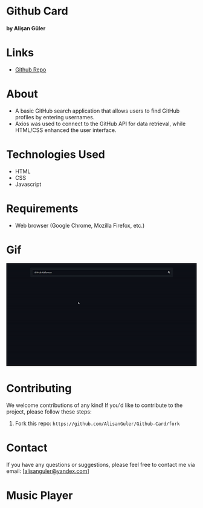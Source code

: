 # Github Card #

#### by Alişan Güler


# Links

- [Github Repo](https://github.com/AlisanGuler/Github-Card)

# About

- A basic GitHub search application that allows users to find GitHub profiles by entering usernames.
- Axios was used to connect to the GitHub API for data retrieval, while HTML/CSS enhanced the user interface.

# Technologies Used

- HTML
- CSS
- Javascript

# Requirements

- Web browser (Google Chrome, Mozilla Firefox, etc.)

# Gif

<img src="/card.gif" max-width="100%" height="auto" >


# Contributing

We welcome contributions of any kind! If you'd like to contribute to the project, please follow these steps:

1. Fork this repo: `https://github.com/AlisanGuler/Github-Card/fork`

# Contact

If you have any questions or suggestions, please feel free to contact me via email: [alisanguler@yandex.com]
# Music Player
